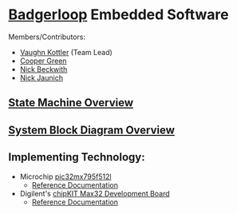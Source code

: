 # [Badgerloop]() Embedded Software

Members/Contributors:
  * [Vaughn Kottler](http://vaughnsplayground.me/) (Team Lead)
  * [Cooper Green](https://github.com/csgreen3)
  * [Nick Beckwith](https://github.com/nickbeckwith)
  * [Nick Jaunich](http://nicholasjaunich.com/)

## [State Machine Overview](http://vaughnsplayground.me/OverallPodOperation.html)

## [System Block Diagram Overview](http://vaughnsplayground.me/OverallBlockDiagram.pdf)

## Implementing Technology:
* Microchip [pic32mx795f512l](http://www.microchip.com/wwwproducts/en/PIC32MX795F512L)
  * [Reference Documentation](http://ww1.microchip.com/downloads/en/DeviceDoc/60001156J.pdf)
* Digilent's [chipKIT Max32 Development Board](http://store.digilentinc.com/chipkit-max32-microcontroller-board-with-mega-r3-headers/)
  * [Reference Documentation](https://reference.digilentinc.com/chipkit_max32/refmanual)
